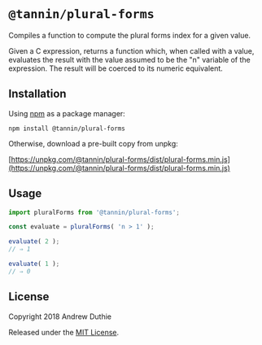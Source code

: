 `@tannin/plural-forms`
======================

Compiles a function to compute the plural forms index for a given value.

Given a C expression, returns a function which, when called with a value, evaluates the result with the value assumed to be the "n" variable of the expression. The result will be coerced to its numeric equivalent.

## Installation

Using [npm](https://www.npmjs.com/) as a package manager:

```
npm install @tannin/plural-forms
```

Otherwise, download a pre-built copy from unpkg:

[https://unpkg.com/@tannin/plural-forms/dist/plural-forms.min.js](https://unpkg.com/@tannin/plural-forms/dist/plural-forms.min.js)

## Usage

```js
import pluralForms from '@tannin/plural-forms';

const evaluate = pluralForms( 'n > 1' );

evaluate( 2 );
// ⇒ 1

evaluate( 1 );
// ⇒ 0
```

## License

Copyright 2018 Andrew Duthie

Released under the [MIT License](https://opensource.org/licenses/MIT).
